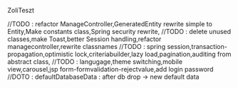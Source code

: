 ZoliTeszt

//TODO : refactor ManageController,GeneratedEntity rewrite simple to Entity,Make constants class,Spring security rewrite,
//TODO : delete unused classes,make Toast,better Session handling,refactor managecontroller,rewrite classnames
//TODO : spring session,transaction-propagation,optimistic lock,criteriabuilder,lazy load,pagination,auditing from abstract class,
//TODO : langugage,theme switching,mobile view,carousel,jsp form-formvalidation-rejectvalue,add login password
//DOTO : defaultDatabaseData : after db drop -> new default data

